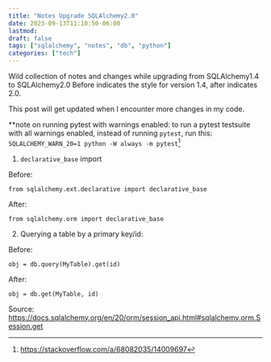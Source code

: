 ```yaml
---
title: "Notes Upgrade SQLAlchemy2.0"
date: 2023-09-13T11:10:50-06:00
lastmod: 
draft: false
tags: ["sqlalchemy", "notes", "db", "python"]
categories: ["tech"]
---
```


Wild collection of notes and changes while upgrading from SQLAlchemy1.4 to SQLAlchemy2.0
Before indicates the style for version 1.4, after indicates 2.0.

This post will get updated when I encounter more changes in my code.

**note on running pytest with warnings enabled: to run a pytest testsuite with all warnings enabled, instead of running `pytest`, run this: `SQLALCHEMY_WARN_20=1 python -W always -m pytest`[^1]

1. `declarative_base` import

Before:
```
from sqlalchemy.ext.declarative import declarative_base
```

After:
```
from sqlalchemy.orm import declarative_base
```

2. Querying a table by a primary key/id:

Before:
```
obj = db.query(MyTable).get(id)

```

After:
```
obj = db.get(MyTable, id)

```

Source: https://docs.sqlalchemy.org/en/20/orm/session_api.html#sqlalchemy.orm.Session.get

[^1]: https://stackoverflow.com/a/68082035/14009697